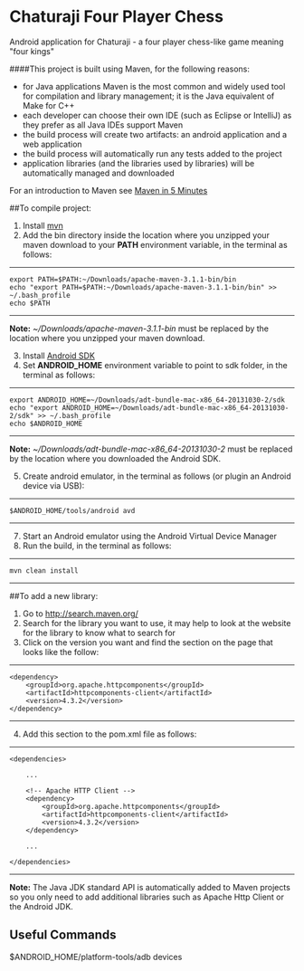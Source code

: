 Chaturaji Four Player Chess
===========================

Android application for Chaturaji - a four player chess-like game meaning "four kings"

####This project is built using Maven, for the following reasons:
* for Java applications Maven is the most common and widely used tool for compilation and library management; it is the Java equivalent of Make for C++
* each developer can choose their own IDE (such as Eclipse or IntelliJ) as they prefer as all Java IDEs support Maven
* the build process will create two artifacts: an android application and a web application
* the build process will automatically run any tests added to the project
* application libraries (and the libraries used by libraries) will be automatically managed and downloaded

For an introduction to Maven see [Maven in 5 Minutes](http://maven.apache.org/guides/getting-started/maven-in-five-minutes.html)

##To compile project:
 1. Install [mvn](http://maven.apache.org/)
 2. Add the bin directory inside the location where you unzipped your maven download to your **PATH** environment variable, in the terminal as follows:

--------------------

    export PATH=$PATH:~/Downloads/apache-maven-3.1.1-bin/bin
    echo "export PATH=$PATH:~/Downloads/apache-maven-3.1.1-bin/bin" >> ~/.bash_profile
    echo $PATH

--------------------

**Note:** *~/Downloads/apache-maven-3.1.1-bin* must be replaced by the location where you unzipped your maven download.

 3. Install [Android SDK](http://developer.android.com/sdk/index.html)
 4. Set **ANDROID_HOME** environment variable to point to sdk folder, in the terminal as follows:

--------------------

    export ANDROID_HOME=~/Downloads/adt-bundle-mac-x86_64-20131030-2/sdk
    echo "export ANDROID_HOME=~/Downloads/adt-bundle-mac-x86_64-20131030-2/sdk" >> ~/.bash_profile
    echo $ANDROID_HOME

--------------------

**Note:** *~/Downloads/adt-bundle-mac-x86_64-20131030-2* must be replaced by the location where you downloaded the Android SDK.

 5. Create android emulator, in the terminal as follows (or plugin an Android device via USB):

--------------------

    $ANDROID_HOME/tools/android avd

--------------------

 7. Start an Android emulator using the Android Virtual Device Manager
 6. Run the build, in the terminal as follows:

--------------------

    mvn clean install

--------------------

##To add a new library:
 1. Go to http://search.maven.org/
 2. Search for the library you want to use, it may help to look at the website for the library to know what to search for
 3. Click on the version you want and find the section on the page that looks like the follow:

--------------------

    <dependency>
        <groupId>org.apache.httpcomponents</groupId>
        <artifactId>httpcomponents-client</artifactId>
        <version>4.3.2</version>
    </dependency>
    
--------------------

 4. Add this section to the pom.xml file as follows:

--------------------

    <dependencies>
    
        ...
        
        <!-- Apache HTTP Client -->
        <dependency>
            <groupId>org.apache.httpcomponents</groupId>
            <artifactId>httpcomponents-client</artifactId>
            <version>4.3.2</version>
        </dependency> 
        
        ...
        
    </dependencies>
    
--------------------

**Note:** The Java JDK standard API is automatically added to Maven projects so you only need to add additional libraries such as Apache Http Client or the Android JDK.

## Useful Commands

$ANDROID_HOME/platform-tools/adb devices